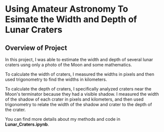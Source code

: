 # Using Amateur Astronomy To Esimate the Width and Depth of Lunar Craters

## Overview of Project

In this project, I was able to estimate the width and depth of several lunar craters usng only a photo of the Moon and some mathematics.

To calculate the width of craters, I measured the widths in pixels and then used trigonometry to find the widths in kilometers.

To calculate the depth of craters, I specifically analyzed craters near the Moon's terminator because they had a visible shadow. I measured the width of the shadow of each crater in pixels and kilometers, and then used trigonometry to relate the width of the shadow and crater to the depth of the crater. 

You can find more details about my methods and code in **Lunar_Craters.ipynb**. 





